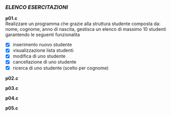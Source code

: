 ### *ELENCO ESERCITAZIONI*

**p01.c**  
Realizzare un programma che grazie alla struttura studente
composta da: nome, cognome, anno di nascita, gestisca un
elenco di massimo 10 studenti garantendo le seguenti funzionalita
- [x] inserimento nuovo studente
- [x] visualizzazione lista studenti
- [x] modifica di uno studente
- [x] cancellazione di uno studente
- [x] ricerca di uno studente (scelto per cognome)

**p02.c**  


**p03.c**  


**p04.c**  


**p05.c**  
